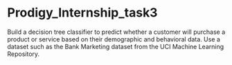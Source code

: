 # Prodigy_Internship_task3
Build a decision tree classifier to predict whether a customer will purchase a product or service based on their demographic and behavioral data. Use a dataset such as the Bank Marketing dataset from the UCI Machine Learning Repository.
